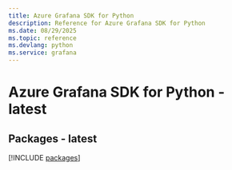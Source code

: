 ```yaml
---
title: Azure Grafana SDK for Python
description: Reference for Azure Grafana SDK for Python
ms.date: 08/29/2025
ms.topic: reference
ms.devlang: python
ms.service: grafana
---
```

# Azure Grafana SDK for Python - latest
## Packages - latest
[!INCLUDE [packages](grafana-index.md)]